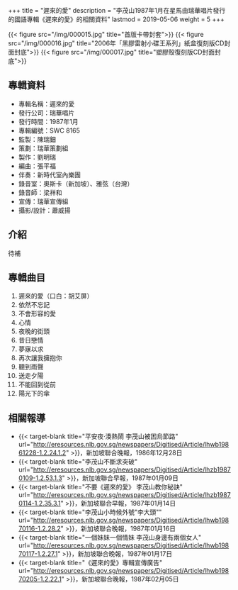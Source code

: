 +++
title = "遲來的愛"
description = "李茂山1987年1月在星馬由瑞華唱片發行的國語專輯《遲來的愛》的相關資料"
lastmod = 2019-05-06
weight = 5
+++

{{< figure src="/img/000015.jpg"  title="首版卡帶封套">}}
{{< figure src="/img/000016.jpg" title="2006年「黑膠雷射小碟王系列」紙盒復刻版CD封面封底">}}
{{< figure src="/img/000017.jpg" title="塑膠殼復刻版CD封面封底">}}

## 專輯資料

* 專輯名稱：遲來的愛
* 發行公司：瑞華唱片
* 發行時間：1987年1月
* 專輯編號：SWC 8165
* 監製：陳瑞鈿
* 策劃：瑞華策劃組
* 製作：劉明瑞
* 編曲：張平福
* 伴奏：新時代室內樂團
* 錄音室：奧斯卡（新加坡）、雅弦（台灣）
* 錄音師：梁祥和
* 宣傳：瑞華宣傳組
* 攝影/設計：蕭威揚

## 介紹

待補


## 專輯曲目

1. 遲來的愛（口白：胡艾屏）
2. 依然不忘記
3. 不會形容的愛
4. 心情
5. 夜晚的街頭
6. 昔日戀情
7. 夢寐以求
8. 再次讓我擁抱你
9. 聽到雨聲
10. 送走夕陽
11. 不能回到從前
12. 陽光下的傘

## 相關報導
* {{< target-blank title="平安夜‧湊熱鬧 李茂山被困烏節路" url="http://eresources.nlb.gov.sg/newspapers/Digitised/Article/lhwb19861228-1.2.24.1.2" >}}，新加坡聯合晚報，1986年12月28日
* {{< target-blank title="李茂山不斷求突破" url="http://eresources.nlb.gov.sg/newspapers/Digitised/Article/lhzb19870109-1.2.53.1.3" >}}，新加坡聯合早報，1987年01月09日
* {{< target-blank title="不要《遲來的愛》 李茂山教你秘訣" url="http://eresources.nlb.gov.sg/newspapers/Digitised/Article/lhzb19870114-1.2.35.3.1" >}}，新加坡聯合早報，1987年01月14日
* {{< target-blank title="李茂山小時候外號\"李大頭\"" url="http://eresources.nlb.gov.sg/newspapers/Digitised/Article/lhwb19870116-1.2.28.2" >}}，新加坡聯合晚報，1987年01月16日
* {{< target-blank title="一個妹妹一個情妹 李茂山身邊有兩個女人" url="http://eresources.nlb.gov.sg/newspapers/Digitised/Article/lhwb19870117-1.2.27.1" >}}，新加坡聯合晚報，1987年01月17日
* {{< target-blank title="《遲來的愛》專輯宣傳廣告" url="http://eresources.nlb.gov.sg/newspapers/Digitised/Article/lhwb19870205-1.2.22.1" >}}，新加坡聯合晚報，1987年02月05日

